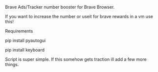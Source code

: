 Brave Ads/Tracker number booster for Brave Browser.

If you want to increase the number or useit for brave rewards in a vm use this!

Requirements

pip install pyautogui

pip install keyboard


Script is super simple. If this somehow gets traction ill add a few more things. 
